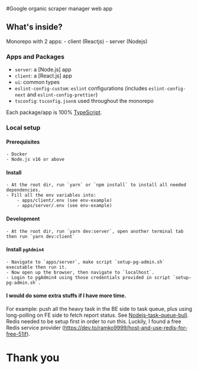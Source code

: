 #Google organic scraper manager web app

## What's inside?

Monorepo with 2 apps:
    - client (Reactjs)
    - server (Nodejs)

### Apps and Packages

- `server`: a [Node.js] app
- `client`: a [React.js] app
- `ui`: common types
- `eslint-config-custom`: `eslint` configurations (includes `eslint-config-next` and `eslint-config-prettier`)
- `tsconfig`: `tsconfig.json`s used throughout the monorepo

Each package/app is 100% [TypeScript](https://www.typescriptlang.org/).

### Local setup
#### Prerequisites
    - Docker
    - Node.js v16 or above

#### Install
    - At the root dir, run `yarn` or `npm install` to install all needed dependencies.
    - Fill all the env variables into:
        - apps/client/.env (see env-example)
        - apps/server/.env (see env-example)

#### Development
    - At the root dir, run `yarn dev:server`, open another terminal tab then run `yarn dev:client`

#### Install `pgAdmin4`
    - Navigate to `apps/server`, make script `setup-pg-admin.sh` executable then run it.
    - Now open up the browser, then navigate to `localhost`.
    - Login to pgAdmin4 using those credentials provided in script `setup-pg-admin.sh`.

#### I would do some extra stuffs if I have more time.
For example: push all the heavy task in the BE side to task queue, plus using long-polling on FE side to fetch report status. See [Nodejs-task-queue-bull](https://github.com/OptimalBits/bull#bull-features). Redis needed to be setup first in order to run this. Luckily, I found a free Redis service provider (https://dev.to/ramko9999/host-and-use-redis-for-free-51if).
# Thank you

